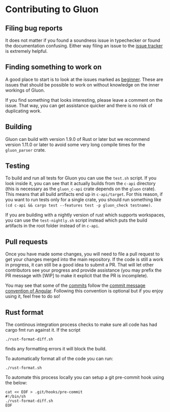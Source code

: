 # Contributing to Gluon

## Filing bug reports

It does not matter if you found a soundness issue in typechecker or found the documentation confusing. Either way filing an issue to the [issue tracker][] is extremely helpful.

[issue tracker]:https://github.com/gluon-lang/gluon/issues

## Finding something to work on

A good place to start is to look at the issues marked as [beginner][]. These are issues that should be possible to work on without knowledge on the inner workings of Gluon.

If you find something that looks interesting, please leave a comment on the issue. That way, you can get assistance quicker and there is no risk of duplicating work.

[beginner]:https://github.com/gluon-lang/gluon/labels/Beginner

## Building

Gluon can build with version 1.9.0 of Rust or later but we recommend version 1.11.0 or later to avoid some very long compile times for the `gluon_parser` crate.

## Testing

To build and run all tests for Gluon you can use the `test.sh` script. If you look inside it, you can see that it actually builds from the `c-api` directory (this is necessary as the `gluon_c-api` crate depends on the `gluon` crate). This means that all build artifacts end up in `c-api/target`. For this reason, if you want to run tests only for a single crate, you should run something like `(cd c-api && cargo test --features test -p gluon_check testname)`.

If you are building with a nightly version of rust which supports workspaces, you can use the `test-nightly.sh` script instead which puts the build artifacts in the root folder instead of in `c-api`.

## Pull requests

Once you have made some changes, you will need to file a pull request to get your changes merged into the main repository. If the code is still a work in progress, it can still be a good idea to submit a PR. That will let other contributors see your progress and provide assistance (you may prefix the PR message with [WIP] to make it explicit that the PR is incomplete).

You may see that some of the [commits][] follow the [commit message convention of Angular][]. Following this convention is optional but if you enjoy using it, feel free to do so! 

[commits]:https://github.com/gluon-lang/gluon/commit/9b36d699c63e482969239ed9f84779f7cd1ad2f3
[commit message convention of Angular]:https://github.com/angular/angular.js/blob/master/CONTRIBUTING.md#commit-message-format

## Rust format

The continous integration process checks to make sure all code has had cargo fmt run against it.  If the script

    ./rust-format-diff.sh

finds any formatting errors it will block the build.

To automatically format all of the code you can run:

    ./rust-format.sh

To automate this process locally you can setup a git pre-commit hook using the below:

    cat << EOF > .git/hooks/pre-commit
    #!/bin/sh
    ./rust-format-diff.sh
    EOF
